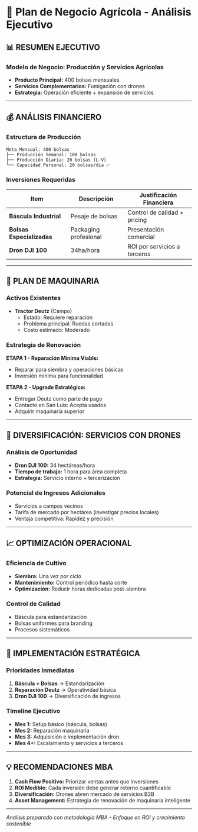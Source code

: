 # 🌾 Plan de Negocio Agrícola - Análisis Ejecutivo

## 📊 RESUMEN EJECUTIVO

### Modelo de Negocio: Producción y Servicios Agrícolas
- **Producto Principal:** 400 bolsas mensuales
- **Servicios Complementarios:** Fumigación con drones
- **Estrategia:** Operación eficiente + expansión de servicios

---

## 💰 ANÁLISIS FINANCIERO

### Estructura de Producción
```
Meta Mensual: 400 bolsas
├── Producción Semanal: 100 bolsas  
├── Producción Diaria: 20 bolsas (L-V)
└── Capacidad Personal: 20 bolsas/día ✅
```

### Inversiones Requeridas
| Item | Descripción | Justificación Financiera |
|------|-------------|-------------------------|
| **Báscula Industrial** | Pesaje de bolsas | Control de calidad + pricing |
| **Bolsas Especializadas** | Packaging profesional | Presentación comercial |
| **Dron DJI 100** | 34ha/hora | ROI por servicios a terceros |

---

## 🚜 PLAN DE MAQUINARIA

### Activos Existentes
- **Tractor Deutz** (Campo)
  - Estado: Requiere reparación
  - Problema principal: Ruedas cortadas
  - Costo estimado: Moderado

### Estrategia de Renovación
**ETAPA 1 - Reparación Mínima Viable:**
- Reparar para siembra y operaciones básicas
- Inversión mínima para funcionalidad

**ETAPA 2 - Upgrade Estratégico:**
- Entregar Deutz como parte de pago
- Contacto en San Luis: Acepta usados
- Adquirir maquinaria superior

---

## 🚁 DIVERSIFICACIÓN: SERVICIOS CON DRONES

### Análisis de Oportunidad
- **Dron DJI 100:** 34 hectáreas/hora
- **Tiempo de trabajo:** 1 hora para área completa
- **Estrategia:** Servicio interno + tercerización

### Potencial de Ingresos Adicionales
- Servicios a campos vecinos
- Tarifa de mercado por hectárea (investigar precios locales)
- Ventaja competitiva: Rapidez y precisión

---

## 📈 OPTIMIZACIÓN OPERACIONAL

### Eficiencia de Cultivo
- **Siembra:** Una vez por ciclo
- **Mantenimiento:** Control periódico hasta corte
- **Optimización:** Reducir horas dedicadas post-siembra

### Control de Calidad
- Báscula para estandarización
- Bolsas uniformes para branding
- Procesos sistemáticos

---

## 🎯 IMPLEMENTACIÓN ESTRATÉGICA

### Prioridades Inmediatas
1. **Báscula + Bolsas** → Estandarización
2. **Reparación Deutz** → Operatividad básica
3. **Dron DJI 100** → Diversificación de ingresos

### Timeline Ejecutivo
- **Mes 1:** Setup básico (báscula, bolsas)
- **Mes 2:** Reparación maquinaria
- **Mes 3:** Adquisición e implementación dron
- **Mes 4+:** Escalamiento y servicios a terceros

---

## 💡 RECOMENDACIONES MBA

1. **Cash Flow Positivo:** Priorizar ventas antes que inversiones
2. **ROI Medible:** Cada inversión debe generar retorno cuantificable
3. **Diversificación:** Drones abren mercado de servicios B2B
4. **Asset Management:** Estrategia de renovación de maquinaria inteligente

---

*Análisis preparado con metodología MBA - Enfoque en ROI y crecimiento sostenible*
